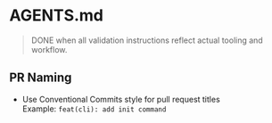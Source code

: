# AGENTS.md

> DONE when all validation instructions reflect actual tooling and workflow.

## PR Naming

- Use Conventional Commits style for pull request titles  
  Example: `feat(cli): add init command`

